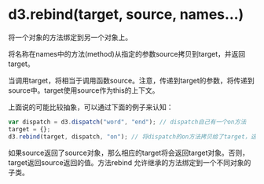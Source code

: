 # d3.rebind(target, source, names…)

将一个对象的方法绑定到另一个对象上。

将名称在names中的方法(method)从指定的参数source拷贝到target，并返回target。

当调用target，将相当于调用函数source。注意，传递到target的参数，将传递到source中。target使用source作为this的上下文。

上面说的可能比较抽象，可以通过下面的例子来认知：
```javascript
var dispatch = d3.dispatch("word", "end"); // dispatch自己有一个on方法
target = {};
d3.rebind(target, dispatch, "on"); // 将dispatch的on方法拷贝给了target，这样target也有了一个on方法
```

如果source返回了source对象，那么相应的target将会返回target对象。否则，target返回source返回的值。方法rebind 允许继承的方法绑定到一个不同对象的子类。
